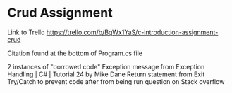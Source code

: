 # Crud Assignment

Link to Trello
https://trello.com/b/BqWx1YaS/c-introduction-assignment-crud

Citation found at the bottom of Program.cs file

2 instances of "borrowed code"
Exception message from Exception Handling | C# | Tutorial 24 by Mike Dane
Return statement from Exit Try/Catch to prevent code after from being run question on Stack overflow
